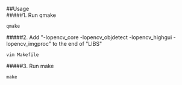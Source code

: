 ##Usage  
#####1. Run qmake
```shell
qmake
```
#####2. Add "-lopencv_core -lopencv_objdetect -lopencv_highgui -lopencv_imgproc" to the end of "LIBS"
```shell
vim Makefile   
```
#####3. Run make 
```shell
make
```

